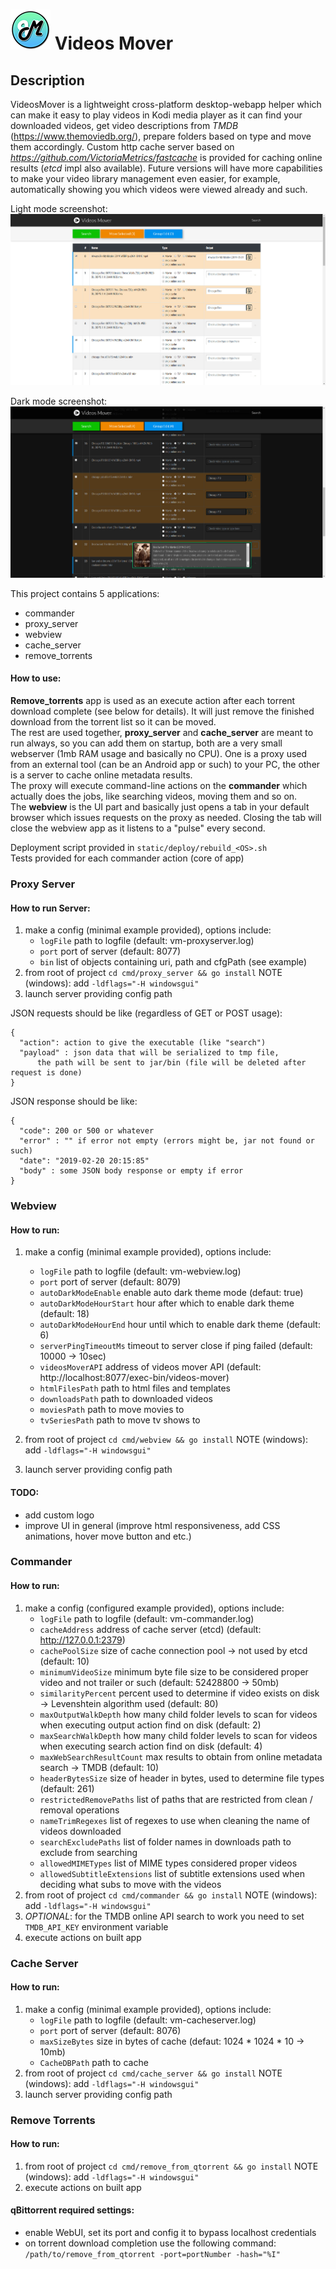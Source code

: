 # ![Alt text](static/html/img/application_small.png?raw=true) Videos Mover
## Description

VideosMover is a lightweight cross-platform desktop-webapp helper which can make it easy to play videos in Kodi media player as it can find your downloaded videos, get video descriptions from *TMDB* (https://www.themoviedb.org/), prepare folders based on type and move them accordingly. Custom http cache server based on *https://github.com/VictoriaMetrics/fastcache* is provided for caching online results (*etcd* impl also available). Future versions will have more capabilities to make your video library management even easier, for example, automatically showing you which videos were viewed already and such.  

Light mode screenshot:
![Alt text](static/screens/screen1.jpg?raw=true)

Dark mode screenshot:
![Alt text](static/screens/screen2.jpg?raw=true)

This project contains 5 applications:
- commander
- proxy_server
- webview
- cache_server
- remove_torrents

#### How to use:  
**Remove_torrents** app is used as an execute action after each torrent download complete (see below for details). It will just remove the finished download from the torrent list so it can be moved.  
The rest are used together, **proxy_server** and **cache_server** are meant to run always, so you can add them on startup, both are a very small webserver (1mb RAM usage and basically no CPU). One is a proxy used from an external tool (can be an Android app or such) to your PC, the other is a server to cache online metadata results.  
The proxy will execute command-line actions on the **commander** which actually does the jobs, like searching videos, moving them and so on.  
The **webview** is the UI part and basically just opens a tab in your default browser which issues requests on the proxy as needed. Closing the tab will close the webview app as it listens to a "pulse" every second.  

Deployment script provided in `static/deploy/rebuild_<OS>.sh`  
Tests provided for each commander action (core of app)  

### Proxy Server
#### How to run Server:  
1. make a config (minimal example provided), options include:  
    * `logFile` path to logfile (default: vm-proxyserver.log)
    * `port` port of server (default: 8077)
    * `bin` list of objects containing uri, path and cfgPath (see example)
2. from root of project `cd cmd/proxy_server && go install` NOTE (windows): add `-ldflags="-H windowsgui"`  
3. launch server providing config path  

JSON requests should be like (regardless of GET or POST usage):  
```
{  
  "action": action to give the executable (like "search")  
  "payload" : json data that will be serialized to tmp file, 
      the path will be sent to jar/bin (file will be deleted after request is done)    
}
```

JSON response should be like:
```
{  
  "code": 200 or 500 or whatever  
  "error" : "" if error not empty (errors might be, jar not found or such)  
  "date": "2019-02-20 20:15:85"  
  "body" : some JSON body response or empty if error  
}
```   

### Webview
#### How to run:
1. make a config (minimal example provided), options include:
    * `logFile` path to logfile (default: vm-webview.log)
    * `port` port of server (default: 8079)
    * `autoDarkModeEnable` enable auto dark theme mode (defaut: true)
    * `autoDarkModeHourStart` hour after which to enable dark theme (default: 18)
    * `autoDarkModeHourEnd` hour until which to enable dark theme (default: 6)
    * `serverPingTimeoutMs` timeout to server close if ping failed (default: 10000 -> 10sec)
    * `videosMoverAPI` address of videos mover API (default: http://localhost:8077/exec-bin/videos-mover)
    * `htmlFilesPath` path to html files and templates
    * `downloadsPath` path to downloaded videos
    * `moviesPath` path to move movies to
    * `tvSeriesPath` path to move tv shows to
    
2. from root of project `cd cmd/webview && go install` NOTE (windows): add `-ldflags="-H windowsgui"`  
3. launch server providing config path  

#### TODO:  
- add custom logo  
- improve UI in general (improve html responsiveness, add CSS animations, hover move button and etc.)  

### Commander
#### How to run:      
1. make a config (configured example provided), options include:
    * `logFile` path to logfile (default: vm-commander.log)
    * `cacheAddress` address of cache server (etcd) (default: http://127.0.0.1:2379)
    * `cachePoolSize` size of cache connection pool -> not used by etcd (default: 10)
    * `minimumVideoSize` minimum byte file size to be considered proper video and not trailer or such (default: 52428800 -> 50mb)
    * `similarityPercent` percent used to determine if video exists on disk -> Levenshtein algorithm used (default: 80)
    * `maxOutputWalkDepth` how many child folder levels to scan for videos when executing output action find on disk (default: 2)
    * `maxSearchWalkDepth` how many child folder levels to scan for videos when executing search action find on disk (default: 4)
    * `maxWebSearchResultCount` max results to obtain from online metadata search -> TMDB (default: 10)
    * `headerBytesSize` size of header in bytes, used to determine file types (default: 261)
    * `restrictedRemovePaths` list of paths that are restricted from clean / removal operations
    * `nameTrimRegexes` list of regexes to use when cleaning the name of videos downloaded
    * `searchExcludePaths` list of folder names in downloads path to exclude from searching 
    * `allowedMIMETypes` list of MIME types considered proper videos
    * `allowedSubtitleExtensions` list of subtitle extensions used when deciding what subs to move with the videos
2. from root of project `cd cmd/commander && go install` NOTE (windows): add `-ldflags="-H windowsgui"`  
3. *OPTIONAL*: for the TMDB online API search to work you need to set `TMDB_API_KEY` environment variable  
4. execute actions on built app  

### Cache Server
#### How to run:
1. make a config (minimal example provided), options include:
    * `logFile` path to logfile (default: vm-cacheserver.log)
    * `port` port of server (default: 8076)
    * `maxSizeBytes` size in bytes of cache (defaut: 1024 * 1024 * 10 -> 10mb)
    * `CacheDBPath` path to cache
2. from root of project `cd cmd/cache_server && go install` NOTE (windows): add `-ldflags="-H windowsgui"`  
3. launch server providing config path  

### Remove Torrents
#### How to run:  
1. from root of project `cd cmd/remove_from_qtorrent && go install` NOTE (windows): add `-ldflags="-H windowsgui"`  
2. execute actions on built app  

#### qBittorrent required settings:    
- enable WebUI, set its port and config it to bypass localhost credentials  
- on torrent download completion use the following command: `/path/to/remove_from_qtorrent -port=portNumber -hash="%I"`  
